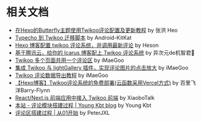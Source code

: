 # 相关文档

* [在Hexo的Butterfly主题使用Twikoo评论配置及更新教程](https://blog.zhheo.com/p/2e6bbbd0.html) by 张洪 Heo
* [Typecho 到 Twikoo 迁移脚本](https://github.com/Android-KitKat/twikoo-import-tools-typecho) by Android-KitKat
* [Hexo 博客配置 twikoo 评论系统，并调用最新评论](https://www.heson10.com/posts/3217.html) by Heson
* [基于腾讯云，给你的 Icarus 博客配上 Twikoo 评论系统](https://www.anzifan.com/post/icarus_to_candy_2/) by 异次元de机智君💯
* [Twikoo 多个页面共用一个评论区](https://www.imaegoo.com/2021/twikoo-path/) by iMaeGoo
* [集成 Twikoo 与 lightGallery 插件，实现评论图片的点击放大](https://www.imaegoo.com/2021/twikoo-lightgallery/) by iMaeGoo
* [Twikoo 评论数据导出教程](https://www.imaegoo.com/2022/twikoo-data-export/) by iMaeGoo
* [【Hexo博客】Twikoo评论系统的免费部署(云函数采用Vercel方式)](https://blog.meta-code.top/2022/03/16/2022-42/) by 百里飞洋Barry-Flynn
* [React/Next.js 前端应用中接入 Twikoo 前端](https://www.xiaobotalk.com/react-nextjs-%E4%B8%AD%E6%8E%A5%E5%85%A5-twikoo-%E5%89%8D%E7%AB%AF) by XiaoboTalk
* [本站 - 评论模块搭建过程 | Young Kbt blog](https://notes.youngkbt.cn/about/website/comment/) by  Young Kbt
* [评论区搭建过程 | 从01开始](https://www.peterjxl.com/Blog/Comment/) by PeterJXL
